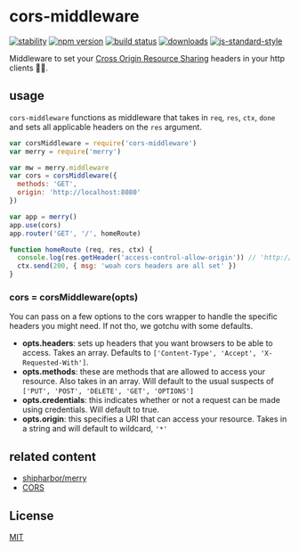 # cors-middleware
[![stability][0]][1]
[![npm version][2]][3] [![build status][4]][5]
[![downloads][6]][7] [![js-standard-style][8]][9]

Middleware to set your [Cross Origin Resource Sharing][cr] headers in your http
clients ✌🏽.

## usage 
`cors-middleware` functions as middleware that takes in `req`, `res`, `ctx`,
`done` and sets all applicable headers on the `res` argument. 

```js
var corsMiddleware = require('cors-middleware')
var merry = require('merry')

var mw = merry.middleware
var cors = corsMiddleware({
  methods: 'GET',
  origin: 'http://localhost:8080'
})

var app = merry()
app.use(cors)
app.router('GET', '/', homeRoute)

function homeRoute (req, res, ctx) {
  console.log(res.getHeader('access-control-allow-origin')) // 'http://localhost:8080'
  ctx.send(200, { msg: 'woah cors headers are all set' })
}
```

### cors = corsMiddleware(opts)
You can pass on a few options to the cors wrapper to handle the specific headers 
you might need. If not tho, we gotchu with some defaults.
- __opts.headers__: sets up headers that you want browsers to be able to access.
Takes an array. Defaults to `['Content-Type', 'Accept', 'X-Requested-With']`.
- __opts.methods__: these are methods that are allowed to access your resource.
Also takes in an array. Will default to the usual suspects of
`['PUT', 'POST', 'DELETE', 'GET', 'OPTIONS']`
- __opts.credentials__: this indicates whether or not a request can be made 
using credentials. Will default to true.
- __opts.origin__: this specifies a URI that can access your resource. Takes in 
a string and will default to wildcard, `'*'`

## related content 
- [shipharbor/merry][m]
- [CORS][cr]

## License
[MIT](https://tldrlegal.com/license/mit-license)

[0]: https://img.shields.io/badge/stability-experimental-orange.svg?style=flat-square
[1]: https://nodejs.org/api/documentation.html#documentation_stability_index
[2]: https://img.shields.io/npm/v/cors-middleware.svg?style=flat-square
[3]: https://npmjs.org/package/cors-middleware
[4]: https://img.shields.io/travis/shipharbor/cors-middleware/master.svg?style=flat-square
[5]: https://travis-ci.org/shipharbor/cors-middleware
[6]: http://img.shields.io/npm/dm/cors-middleware.svg?style=flat-square
[7]: https://npmjs.org/package/cors-middleware
[8]: https://img.shields.io/badge/code%20style-standard-brightgreen.svg?style=flat-square
[9]: https://github.com/feross/standard
[m]: https://github.com/shipharbor/merry
[cr]: https://developer.mozilla.org/en-US/docs/Web/HTTP/Access_control_CORS
